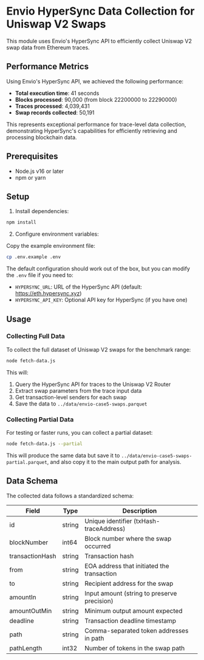 # Envio HyperSync Data Collection for Uniswap V2 Swaps

This module uses Envio's HyperSync API to efficiently collect Uniswap V2 swap data from Ethereum traces.

## Performance Metrics

Using Envio's HyperSync API, we achieved the following performance:

- **Total execution time**: 41 seconds
- **Blocks processed**: 90,000 (from block 22200000 to 22290000)
- **Traces processed**: 4,039,431
- **Swap records collected**: 50,191

This represents exceptional performance for trace-level data collection, demonstrating HyperSync's capabilities for efficiently retrieving and processing blockchain data.

## Prerequisites

- Node.js v16 or later
- npm or yarn

## Setup

1. Install dependencies:

```bash
npm install
```

2. Configure environment variables:

Copy the example environment file:

```bash
cp .env.example .env
```

The default configuration should work out of the box, but you can modify the `.env` file if you need to:

- `HYPERSYNC_URL`: URL of the HyperSync API (default: https://eth.hypersync.xyz)
- `HYPERSYNC_API_KEY`: Optional API key for HyperSync (if you have one)

## Usage

### Collecting Full Data

To collect the full dataset of Uniswap V2 swaps for the benchmark range:

```bash
node fetch-data.js
```

This will:
1. Query the HyperSync API for traces to the Uniswap V2 Router
2. Extract swap parameters from the trace input data
3. Get transaction-level senders for each swap
4. Save the data to `../data/envio-case5-swaps.parquet`

### Collecting Partial Data

For testing or faster runs, you can collect a partial dataset:

```bash
node fetch-data.js --partial
```

This will produce the same data but save it to `../data/envio-case5-swaps-partial.parquet`, and also copy it to the main output path for analysis.

## Data Schema

The collected data follows a standardized schema:

| Field          | Type   | Description                                |
|----------------|--------|--------------------------------------------|
| id             | string | Unique identifier (txHash-traceAddress)    |
| blockNumber    | int64  | Block number where the swap occurred       |
| transactionHash| string | Transaction hash                           |
| from           | string | EOA address that initiated the transaction |
| to             | string | Recipient address for the swap             |
| amountIn       | string | Input amount (string to preserve precision)|
| amountOutMin   | string | Minimum output amount expected             |
| deadline       | string | Transaction deadline timestamp             |
| path           | string | Comma-separated token addresses in path    |
| pathLength     | int32  | Number of tokens in the swap path          | 